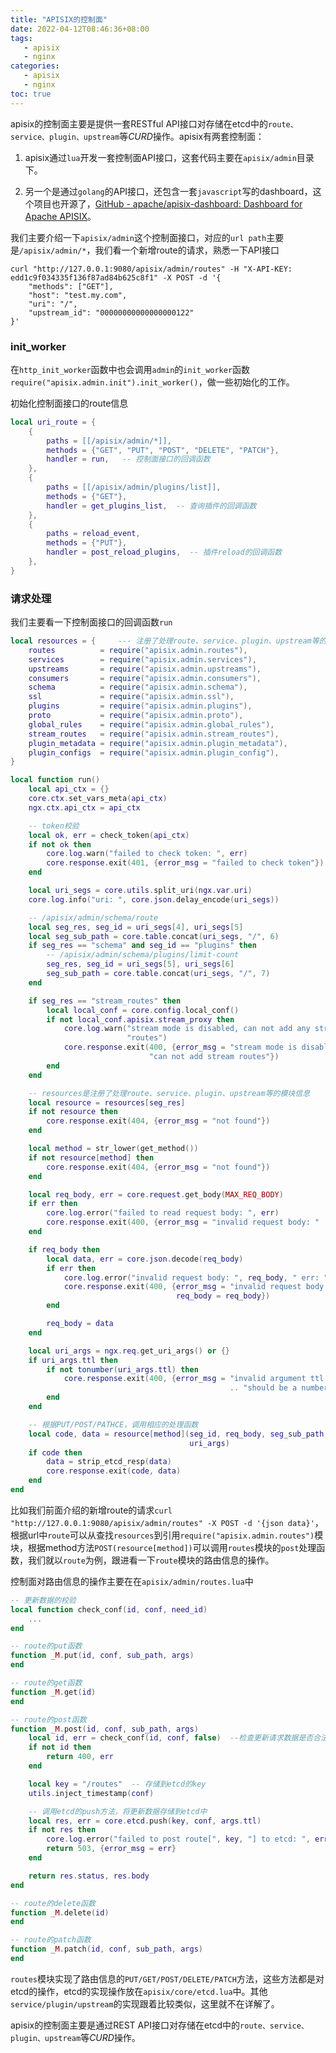 ```yaml
---
title: "APISIX的控制面"
date: 2022-04-12T08:46:36+08:00
tags:
   - apisix
   - nginx
categories:
   - apisix
   - nginx
toc: true
---
```


apisix的控制面主要是提供一套RESTful API接口对存储在etcd中的`route、service、plugin、upstream`等*CURD*操作。apisix有两套控制面：

1. apisix通过`lua`开发一套控制面API接口，这套代码主要在`apisix/admin`目录下。

2. 另一个是通过`golang`的API接口，还包含一套`javascript`写的dashboard，这个项目也开源了，[GitHub - apache/apisix-dashboard: Dashboard for Apache APISIX](https://github.com/apache/apisix-dashboard)。

我们主要介绍一下`apisix/admin`这个控制面接口，对应的`url path`主要是`/apisix/admin/*`，我们看一个新增route的请求，熟悉一下API接口

```shell
curl "http://127.0.0.1:9080/apisix/admin/routes" -H "X-API-KEY: edd1c9f034335f136f87ad84b625c8f1" -X POST -d '{
    "methods": ["GET"],
    "host": "test.my.com",
    "uri": "/",
    "upstream_id": "00000000000000000122"
}'
```

### init_worker

在`http_init_worker`函数中也会调用`admin`的`init_worker`函数`require("apisix.admin.init").init_worker()`，做一些初始化的工作。



初始化控制面接口的route信息

```lua
local uri_route = {
    {
        paths = [[/apisix/admin/*]],
        methods = {"GET", "PUT", "POST", "DELETE", "PATCH"},
        handler = run,   -- 控制面接口的回调函数
    },
    {
        paths = [[/apisix/admin/plugins/list]],
        methods = {"GET"},
        handler = get_plugins_list,  -- 查询插件的回调函数
    },
    {
        paths = reload_event,
        methods = {"PUT"},
        handler = post_reload_plugins,  -- 插件reload的回调函数
    },
}
```

### 请求处理

我们主要看一下控制面接口的回调函数`run`

```lua
local resources = {     --- 注册了处理route、service、plugin、upstream等的模块信息
    routes          = require("apisix.admin.routes"),
    services        = require("apisix.admin.services"),
    upstreams       = require("apisix.admin.upstreams"),
    consumers       = require("apisix.admin.consumers"),
    schema          = require("apisix.admin.schema"),
    ssl             = require("apisix.admin.ssl"),
    plugins         = require("apisix.admin.plugins"),
    proto           = require("apisix.admin.proto"),
    global_rules    = require("apisix.admin.global_rules"),
    stream_routes   = require("apisix.admin.stream_routes"),
    plugin_metadata = require("apisix.admin.plugin_metadata"),
    plugin_configs  = require("apisix.admin.plugin_config"),
}

local function run()
    local api_ctx = {}
    core.ctx.set_vars_meta(api_ctx)
    ngx.ctx.api_ctx = api_ctx

    -- token校验
    local ok, err = check_token(api_ctx)
    if not ok then
        core.log.warn("failed to check token: ", err)
        core.response.exit(401, {error_msg = "failed to check token"})
    end

    local uri_segs = core.utils.split_uri(ngx.var.uri)
    core.log.info("uri: ", core.json.delay_encode(uri_segs))

    -- /apisix/admin/schema/route
    local seg_res, seg_id = uri_segs[4], uri_segs[5]
    local seg_sub_path = core.table.concat(uri_segs, "/", 6)
    if seg_res == "schema" and seg_id == "plugins" then
        -- /apisix/admin/schema/plugins/limit-count
        seg_res, seg_id = uri_segs[5], uri_segs[6]
        seg_sub_path = core.table.concat(uri_segs, "/", 7)
    end

    if seg_res == "stream_routes" then
        local local_conf = core.config.local_conf()
        if not local_conf.apisix.stream_proxy then
            core.log.warn("stream mode is disabled, can not add any stream ",
                          "routes")
            core.response.exit(400, {error_msg = "stream mode is disabled, " ..
                               "can not add stream routes"})
        end
    end

    -- resources是注册了处理route、service、plugin、upstream等的模块信息
    local resource = resources[seg_res]
    if not resource then
        core.response.exit(404, {error_msg = "not found"})
    end

    local method = str_lower(get_method())
    if not resource[method] then
        core.response.exit(404, {error_msg = "not found"})
    end

    local req_body, err = core.request.get_body(MAX_REQ_BODY)
    if err then
        core.log.error("failed to read request body: ", err)
        core.response.exit(400, {error_msg = "invalid request body: " .. err})
    end

    if req_body then
        local data, err = core.json.decode(req_body)
        if err then
            core.log.error("invalid request body: ", req_body, " err: ", err)
            core.response.exit(400, {error_msg = "invalid request body: " .. err,
                                     req_body = req_body})
        end

        req_body = data
    end

    local uri_args = ngx.req.get_uri_args() or {}
    if uri_args.ttl then
        if not tonumber(uri_args.ttl) then
            core.response.exit(400, {error_msg = "invalid argument ttl: "
                                                 .. "should be a number"})
        end
    end

    -- 根据PUT/POST/PATHCE，调用相应的处理函数
    local code, data = resource[method](seg_id, req_body, seg_sub_path,
                                        uri_args)
    if code then
        data = strip_etcd_resp(data)
        core.response.exit(code, data)
    end
end
```

比如我们前面介绍的新增route的请求`curl "http://127.0.0.1:9080/apisix/admin/routes" -X POST -d '{json data}'`，根据url中`route`可以从查找`resources`到引用`require("apisix.admin.routes")`模块，根据method方法`POST(resource[method])`可以调用`routes`模块的`post`处理函数，我们就以`route`为例，跟进看一下`route`模块的路由信息的操作。

控制面对路由信息的操作主要在在`apisix/admin/routes.lua`中

```lua
-- 更新数据的校验
local function check_conf(id, conf, need_id)
    ...
end

-- route的put函数
function _M.put(id, conf, sub_path, args)
end

-- route的get函数
function _M.get(id)
end

-- route的post函数
function _M.post(id, conf, sub_path, args)
    local id, err = check_conf(id, conf, false)  --检查更新请求数据是否合法
    if not id then
        return 400, err
    end

    local key = "/routes"  -- 存储到etcd的key
    utils.inject_timestamp(conf)

    -- 调用etcd的push方法，将更新数据存储到etcd中
    local res, err = core.etcd.push(key, conf, args.ttl)
    if not res then
        core.log.error("failed to post route[", key, "] to etcd: ", err)
        return 503, {error_msg = err}
    end

    return res.status, res.body
end

-- route的delete函数
function _M.delete(id)
end

-- route的patch函数
function _M.patch(id, conf, sub_path, args)
end
```

`routes`模块实现了路由信息的`PUT/GET/POST/DELETE/PATCH`方法，这些方法都是对etcd的操作，etcd的实现操作放在`apisix/core/etcd.lua`中。其他`service/plugin/upstream`的实现跟着比较类似，这里就不在详解了。

apisix的控制面主要是通过REST API接口对存储在etcd中的`route、service、plugin、upstream`等*CURD*操作。
